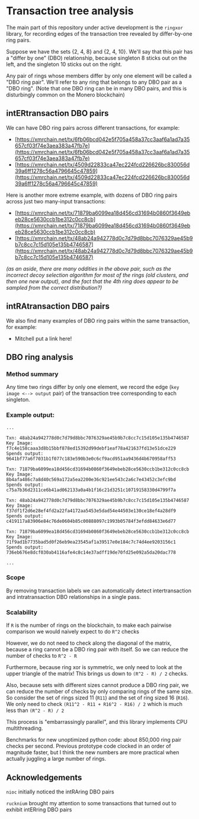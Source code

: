 # Transaction tree analysis

The main part of this repository under active development is the `ringxor` library, for recording edges of the transaction tree revealed by differ-by-one ring pairs.

Suppose we have the sets {2, 4, 8} and {2, 4, 10}. We'll say that this pair has a "differ by one" (DBO) relationship, because singleton 8 sticks out on the left, and the singleton 10 sticks out on the right. 

Any pair of rings whose members differ by only one element will be called a "DBO ring pair". We'll refer to any ring that belongs to any DBO pair as a "DBO ring". (Note that one DBO ring can be in many DBO pairs, and this is disturbingly common on the Monero blockchain)

## intERtransaction DBO pairs
We can have DBO ring pairs across different transactions, for example:
+ [https://xmrchain.net/tx/6fb06bcd042e5f705a458a37cc3aaf6a1ad7a35657cf03f74e3aea383a47fb7e](https://xmrchain.net/tx/6fb06bcd042e5f705a458a37cc3aaf6a1ad7a35657cf03f74e3aea383a47fb7e)
+ [https://xmrchain.net/tx/4509d22833ca47ec224fcd226626bc830056d39a6ff1278c56a4796645c47859](https://xmrchain.net/tx/4509d22833ca47ec224fcd226626bc830056d39a6ff1278c56a4796645c47859)

Here is another more extreme example, with dozens of DBO ring pairs across just two many-input transactions:
+ [https://xmrchain.net/tx/71879ba6099ea18d456cd31694b0860f3649ebeb28ce5630ccb1be312c0cc8cb](https://xmrchain.net/tx/71879ba6099ea18d456cd31694b0860f3649ebeb28ce5630ccb1be312c0cc8cb)
+ [https://xmrchain.net/tx/48ab24a942778d0c7d79d8bbc7076329ae45b9b7c8cc7c15d105e135b4746587](https://xmrchain.net/tx/48ab24a942778d0c7d79d8bbc7076329ae45b9b7c8cc7c15d105e135b4746587)

_(as an aside, there are many oddities in the above pair, such as the incorrect decoy selection algorithm for most of the rings (old clusters, and then one new output), and the fact that the 4th ring does appear to be sampled from the correct distribution?)_

## intRAtransaction DBO pairs
We also find many examples of DBO ring pairs within the same transaction, for example:
+ Mitchell put a link here! 

## DBO ring analysis

### Method summary
Any time two rings differ by only one element, we record the edge (`key image <--> output` pair) of the transaction tree corresponding to each singleton. 

### Example output:
```
...

Txn: 48ab24a942778d0c7d79d8bbc7076329ae45b9b7c8cc7c15d105e135b4746587
Key Image: f7c4e158caaa3d8b15bbf878ed15392d99debf1eaf78a421637fd13e51dce229
Spends output: 9641bf77a6f7031b1f077c183e590b3e0c6cf9acd951aa9436d4b670958aff53

Txn: 71879ba6099ea18d456cd31694b0860f3649ebeb28ce5630ccb1be312c0cc8cb
Key Image: 8b4afa486c7a8d40c569a172a5ea2200e36c921ee543c2a6c7e43452c3efc9bd
Spends output: c75a7b36d2311ce6b41ad062133a0a4b1f16c21d3251c10719158330d4799f7a

Txn: 48ab24a942778d0c7d79d8bbc7076329ae45b9b7c8cc7c15d105e135b4746587
Key Image: f37df1f2d6e28ef4fd2a22fa4172aa5453e5dad54e44503e130ce18ef4a28df9
Spends output: c419117a83906e84c76de0604b85c00888097c1993b05784f3efdd84633e6d77

Txn: 71879ba6099ea18d456cd31694b0860f3649ebeb28ce5630ccb1be312c0cc8cb
Key Image: 71f9ad1b7735bad5d0f26eb9ea23545af1a39517e0e184c7c74d4ee9203156c1
Spends output: 736eb676e8dcf030ab4116afe4c8c14e37adff19de70fd25e092a5da20dac778

...
```

### Scope
By removing transaction labels we can automatically detect intertransaction and intratransaction DBO relationships in a single pass. 
### Scalability

If `R` is the number of rings on the blockchain, to make each pairwise comparison we would naively expect to do `R^2` checks

However, we do not need to check along the diagonal of the matrix, because a ring cannot be a DBO ring pair with itself. So we can reduce the number of checks to `R^2 - R`

Furthermore, because ring xor is symmetric, we only need to look at the upper triangle of the matrix! This brings us down to `(R^2 - R) / 2` checks.

Also, because sets with different sizes cannot produce a DBO ring pair, we can reduce the number of checks by only comparing rings of the same size. So consider the set of rings sized 11 (`R11`) and the set of ring sized 16 (`R16`). We only need to check `(R11^2 - R11 + R16^2 - R16) / 2` which is much less than `(R^2 - R) / 2`

This process is "embarrassingly parallel", and this library implements CPU multithreading. 

Benchmarks for new unoptimized python code: about 850,000 ring pair checks per second. Previous prototype code clocked in an order of magnitude faster, but I think the new numbers are more practical when actually juggling a large number of rings.

## Acknowledgements

`nioc` initially noticed the intRAring DBO pairs

`rucknium` brought my attention to some transactions that turned out to exhibit intERring DBO pairs